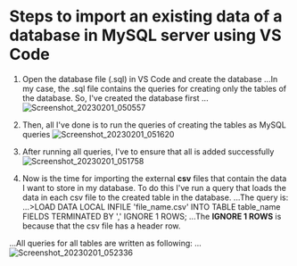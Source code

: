 # Steps to import an existing data of a database in MySQL server using VS Code

1. Open the database file (.sql) in VS Code and create the database
...In my case, the .sql file contains the queries for creating only the tables of the database. So, I've created the database first
...![Screenshot_20230201_050557](https://user-images.githubusercontent.com/70551007/216082547-6cd964e8-bed2-40ad-9c61-2514902f2011.png)

2. Then, all I've done is to run the queries of creating the tables as MySQL queries
![Screenshot_20230201_051620](https://user-images.githubusercontent.com/70551007/216082880-e88d0172-d631-4278-8074-8297cd3b3521.png)

3. After running all queries, I've to ensure that all is added successfully![Screenshot_20230201_051758](https://user-images.githubusercontent.com/70551007/216083273-b8a9ae56-12bb-4828-95e7-de37cd2f0f44.png)

4. Now is the time for importing the external **csv** files that contain the data I want to store in my database. To do this I've run a query that loads the data in each csv file to the created table in the database.
...The query is:
...>LOAD DATA LOCAL INFILE 'file_name.csv' INTO TABLE table_name FIELDS TERMINATED BY ',' IGNORE 1 ROWS;
...The **IGNORE 1 ROWS** is because that the csv file has a header row.

...All queries for all tables are written as following:
...![Screenshot_20230201_052336](https://user-images.githubusercontent.com/70551007/216084721-ef9d71e5-7857-4ffc-9486-70117ea7897a.png)
